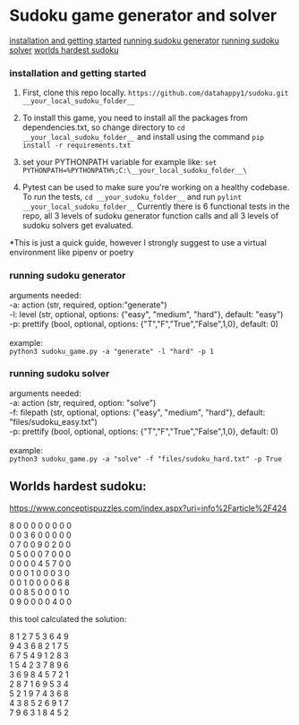 # Sudoku game generator and solver

[installation and getting started](#installation-and-getting-started)
[running sudoku generator](#running-sudoku-generator)
[running sudoku solver](#running-sudoku-solver)
[worlds hardest sudoku](#worlds-hardest-sudoku:)


### installation and getting started

1) First, clone this repo locally. `https://github.com/datahappy1/sudoku.git __your_local_sudoku_folder__`
2) To install this game, you need to install all the packages
from dependencies.txt, so change directory to `cd __your_local_sudoku_folder__`
and install using the command `pip install -r requirements.txt`

3) set your PYTHONPATH variable for example like:
`set PYTHONPATH=%PYTHONPATH%;C:\__your_local_sudoku_folder__\`
4) Pytest can be used to make sure you're working on a healthy codebase.
To run the tests, `cd __your_sudoku_folder__` and run `pylint __your_local_sudoku_folder__`
Currently there is 6 functional tests in the repo, all 3 levels of sudoku
generator function calls and all 3 levels of sudoku solvers get evaluated. 

*This is just a quick guide, however I strongly suggest to use a virtual environment like pipenv or poetry

### running sudoku generator
arguments needed:<br>
-a: action (str, required, option:"generate")<br>
-l: level (str, optional, options: {"easy", "medium", "hard"}, default: "easy")<br>
-p: prettify (bool, optional, options: {"T","F","True","False",1,0}, default: 0)<br>
<br>
example:<br>
`python3 sudoku_game.py -a "generate" -l "hard" -p 1`
<br>

### running sudoku solver
arguments needed:<br>
-a: action (str, required, option: "solve")<br>
-f: filepath (str, optional, options: {"easy", "medium", "hard"}, default: "files/sudoku_easy.txt")<br>
-p: prettify (bool, optional, options: {"T","F","True","False",1,0}, default: 0)<br>
<br>
example:<br>
`python3 sudoku_game.py -a "solve" -f "files/sudoku_hard.txt" -p True`
<br>

## Worlds hardest sudoku:
https://www.conceptispuzzles.com/index.aspx?uri=info%2Farticle%2F424

8 0 0 0 0 0 0 0 0<br>
0 0 3 6 0 0 0 0 0<br>
0 7 0 0 9 0 2 0 0<br>
0 5 0 0 0 7 0 0 0<br>
0 0 0 0 4 5 7 0 0<br>
0 0 0 1 0 0 0 3 0<br>
0 0 1 0 0 0 0 6 8<br>
0 0 8 5 0 0 0 1 0<br>
0 9 0 0 0 0 4 0 0<br>

this tool calculated the solution:

8 1 2 7 5 3 6 4 9<br>
9 4 3 6 8 2 1 7 5<br>
6 7 5 4 9 1 2 8 3<br>
1 5 4 2 3 7 8 9 6<br>
3 6 9 8 4 5 7 2 1<br>
2 8 7 1 6 9 5 3 4<br>
5 2 1 9 7 4 3 6 8<br>
4 3 8 5 2 6 9 1 7<br>
7 9 6 3 1 8 4 5 2<br>
